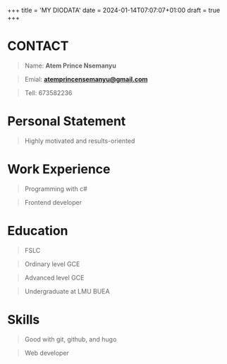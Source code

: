 +++
title = 'MY DIODATA'
date = 2024-01-14T07:07:07+01:00
draft = true
+++

# CONTACT

> Name: **Atem Prince Nsemanyu**

> Emial: **atemprincensemanyu@gmail.com**

> Tell: 673582236

# Personal Statement

> Highly motivated and results-oriented

# Work Experience

> Programming with c#

> Frontend developer

# Education

> FSLC

> Ordinary level GCE

> Advanced level GCE

> Undergraduate at LMU BUEA

# Skills

> Good with git, github, and hugo

> Web developer


